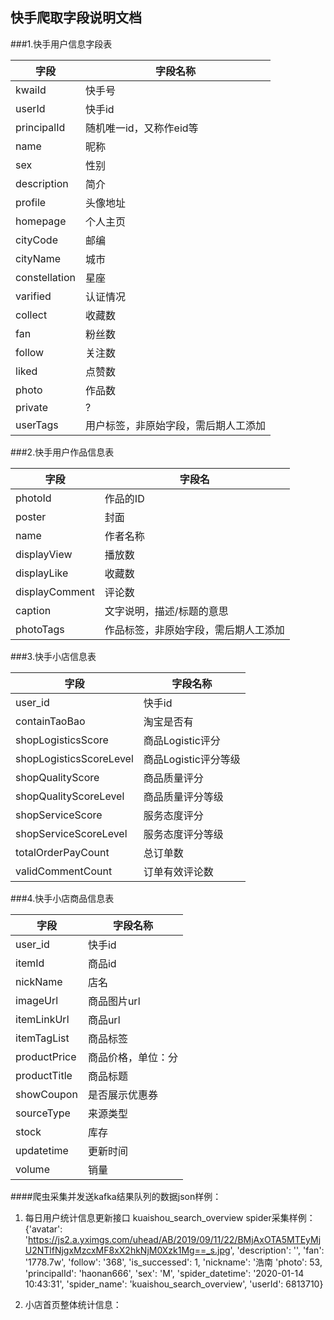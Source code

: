 ## 快手爬取字段说明文档



###1.快手用户信息字段表

| 字段          | 字段名称                             |
| ------------- | ------------------------------------ |
| kwaiId        | 快手号                               |
| userId        | 快手id                               |
| principalId   | 随机唯一id，又称作eid等              |
| name          | 昵称                                 |
| sex           | 性别                                 |
| description   | 简介                                 |
| profile       | 头像地址                             |
| homepage      | 个人主页                             |
| cityCode      | 邮编                                 |
| cityName      | 城市                                 |
| constellation | 星座                                 |
| varified      | 认证情况                             |
| collect       | 收藏数                               |
| fan           | 粉丝数                               |
| follow        | 关注数                               |
| liked         | 点赞数                               |
| photo         | 作品数                               |
| private       | ?                                    |
| userTags      | 用户标签，非原始字段，需后期人工添加 |

###2.快手用户作品信息表

| 字段           | 字段名                               |
| -------------- | ------------------------------------ |
| photoId        | 作品的ID                             |
| poster         | 封面                                 |
| name           | 作者名称                             |
| displayView    | 播放数                               |
| displayLike    | 收藏数                               |
| displayComment | 评论数                               |
| caption        | 文字说明，描述/标题的意思            |
| photoTags      | 作品标签，非原始字段，需后期人工添加 |

###3.快手小店信息表

| 字段                    | 字段名称             |
| ----------------------- | -------------------- |
| user_id                 | 快手id               |
| containTaoBao           | 淘宝是否有           |
| shopLogisticsScore      | 商品Logistic评分     |
| shopLogisticsScoreLevel | 商品Logistic评分等级 |
| shopQualityScore        | 商品质量评分         |
| shopQualityScoreLevel   | 商品质量评分等级     |
| shopServiceScore        | 服务态度评分         |
| shopServiceScoreLevel   | 服务态度评分等级     |
| totalOrderPayCount      | 总订单数             |
| validCommentCount       | 订单有效评论数       |

###4.快手小店商品信息表

| 字段         | 字段名称           |
| ------------ | ------------------ |
| user_id      | 快手id             |
| itemId       | 商品id             |
| nickName     | 店名               |
| imageUrl     | 商品图片url        |
| itemLinkUrl  | 商品url            | 
| itemTagList  | 商品标签           |
| productPrice | 商品价格，单位：分 |
| productTitle | 商品标题           |
| showCoupon   | 是否展示优惠券     |
| sourceType   | 来源类型           |
| stock        | 库存               |
| updatetime   | 更新时间           |
| volume       | 销量               |


####爬虫采集并发送kafka结果队列的数据json样例：
1. 每日用户统计信息更新接口 kuaishou_search_overview  spider采集样例：
{'avatar': 'https://js2.a.yximgs.com/uhead/AB/2019/09/11/22/BMjAxOTA5MTEyMjU2NTlfNjgxMzcxMF8xX2hkNjM0Xzk1Mg==_s.jpg', 
   'description': '', 'fan': '1778.7w', 'follow': '368', 'is_successed': 1, 
   'nickname': '浩南 'photo': 53, 'principalId': 'haonan666', 'sex': 'M', 
   'spider_datetime': '2020-01-14 10:43:31', 'spider_name': 'kuaishou_search_overview', 
   'userId': 6813710}
   
2. 小店首页整体统计信息：
